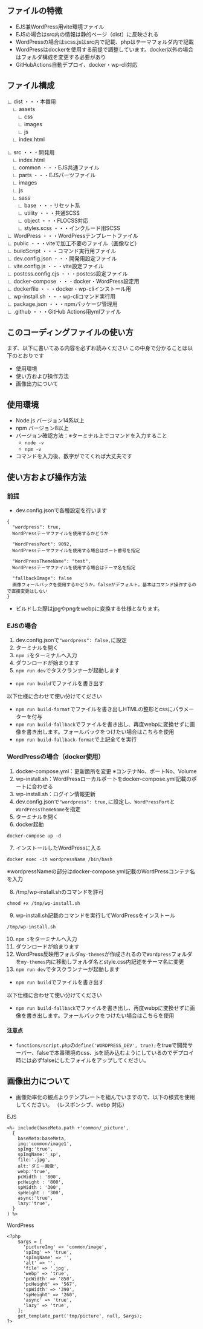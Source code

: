 ## ファイルの特徴
- EJS兼WordPress用vite環境ファイル
- EJSの場合はsrc内の情報は静的ページ（dist）に反映される
- WordPressの場合はscss.jsはsrc内で記載、phpはテーマフォルダ内で記載
- WordPressはdockerを使用する前提で調整しています。docker以外の場合はフォルダ構成を変更する必要があり
- GitHubActions自動デプロイ、docker・wp-cli対応

## ファイル構成   
∟ dist ・・・本番用  
　∟ assets  
　　∟ css  
　　∟ images  
　　∟ js  
　∟ index.html

∟ src ・・・開発用  
　∟ index.html  
　∟ common ・・・EJS共通ファイル  
　∟ parts ・・・EJSパーツファイル  
　∟ images  
　∟ js  
　∟ sass  
　　∟ base ・・・リセット系    
　　∟ utility ・・・共通SCSS  
　　∟ object ・・・FLOCSS対応  
　　∟ styles.scss ・・・インクルード用SCSS  
∟ WordPress ・・・WordPressテンプレートファイル   
∟ public ・・・viteで加工不要のファイル（画像など）  
∟ buildScript ・・・コマンド実行用ファイル  
∟ dev.config.json ・・・開発用設定ファイル  
∟ vite.config.js ・・・vite設定ファイル  
∟ postcss.config.cjs ・・・postcss設定ファイル  
∟ docker-compose ・・・docker・WordPress設定用  
∟ dockerfile ・・・docker・wp-cliインストール用  
∟ wp-install.sh ・・・wp-cliコマンド実行用  
∟ package.json ・・・npmパッケージ管理用  
∟ .github ・・・GitHub Actions用ymlファイル  

## このコーディングファイルの使い方
まず、以下に書いてある内容を必ずお読みください
この中身で分かることは以下のとおりです

- 使用環境
- 使い方および操作方法
- 画像出力について 

## 使用環境
- Node.js バージョン14系以上
- npm バージョン8以上
- バージョン確認方法：※ターミナル上でコマンドを入力すること
  - `node -v`
  - `npm -v`
- コマンドを入力後、数字がでてくれば大丈夫です
## 使い方および操作方法  
### 前提  
- dev.config.jsonで各種設定を行います
```
{
  "wordpress": true, 
  WordPressテーマファイルを使用するかどうか

  "WordPressPort": 9092,
  WordPressテーマファイルを使用する場合はポート番号を指定

  "WordPressThemeName": "test", 
  WordPressテーマファイルを使用する場合はテーマ名を指定

  "fallbackImage": false 
  画像フォールバックを使用するかどうか。falseがデフォルト。基本はコマンド操作するので直接変更はしない
}
```  
- ビルドした際はjpgやpngをwebpに変換する仕様となります。
### EJSの場合
1. dev.config.jsonで`"wordpress": false,`に設定
2. ターミナルを開く
3. `npm i`をターミナルへ入力
4. ダウンロードが始まります
5. `npm run dev`でタスクランナーが起動します
- `npm run build`でファイルを書き出す  

以下仕様に合わせて使い分けてください
- `npm run build-format`でファイルを書き出しHTMLの整形とcssにパラメーターを付与
- `npm run build-fallback`でファイルを書き出し、再度webpに変換せずに画像を書き出します。フォールバックをつけたい場合はこちらを使用
- `npm run build-fallback-format`で上記全てを実行  

### WordPressの場合（docker使用）
1. docker-compose.yml：更新箇所を変更 ※コンテナNo、ポートNo、Volume
2. wp-install.sh：WordPressローカルポートをdocker-compose.yml記載のポートに合わせる
3. wp-install.sh：ログイン情報更新
4. dev.config.jsonで`"wordpress": true,`に設定し、`WordPressPort`と`WordPressThemeName`を指定  
5. ターミナルを開く
6. docker起動 
```
docker-compose up -d
```

7. インストールしたWordPressに入る 
```
docker exec -it wordpressName /bin/bash
```  
※wordpressNameの部分はdocker-compose.yml記載のWordPressコンテナ名を入力

8. /tmp/wp-install.shのコマンドを許可
```
chmod +x /tmp/wp-install.sh
```

9. wp-install.sh記載のコマンドを実行してWordPressをインストール
```
/tmp/wp-install.sh
```
10. `npm i`をターミナルへ入力
11. ダウンロードが始まります
12. WordPress反映用フォルダ`my-themes`が作成されるので`Wordpress`フォルダを`my-themes`内に移動しフォルダ名とstyle.css内記述をテーマ名に変更
5. `npm run dev`でタスクランナーが起動します
- `npm run build`でファイルを書き出す  

以下仕様に合わせて使い分けてください
- `npm run build-fallback`でファイルを書き出し、再度webpに変換せずに画像を書き出します。フォールバックをつけたい場合はこちらを使用  

#### 注意点 
- `functions/script.php`の`define('WORDPRESS_DEV', true);`をtrueで開発サーバー、falseで本番環境のcss、jsを読み込むようにしているのでデプロイ時には必ずfalseにしたフォイルをアップしてください。

## 画像出力について

- 画像効率化の観点よりテンプレートを組んでいますので、以下の様式を使用してください。 （レスポンシブ、webp 対応）

EJS

```
<%- include(baseMeta.path +'common/_picture', 
  { 
    baseMeta:baseMeta, 
    img:'common/image1', 
    spImg:'true', 
    spImgName:'_sp', 
    file:'.jpg',  
    alt:'ダミー画像', 
    webp:'true',
    pcWidth : '800',
    pcHeight : '800',
    spWidth : '300',
    spHeight : '300',
    async:'true', 
    lazy:'true', 
  }
) %>
```

WordPress

```
<?php
    $args = [
      'pictureImg' => 'common/image',
      'spImg' => 'true',
      'spImgName' => '',
      'alt' => '',
      'file' => '.jpg',
      'webp' => 'true',
      'pcWidth' => '850',
      'pcHeight' => '567',
      'spWidth' => '390',
      'spHeight' => '260',
      'async' => 'true',
      'lazy' => 'true',
    ];
    get_template_part('tmp/picture', null, $args);
?>
```
